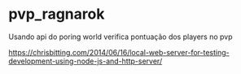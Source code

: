 # pvp_ragnarok
Usando api do poring world verifica pontuação dos players no pvp


https://chrisbitting.com/2014/06/16/local-web-server-for-testing-development-using-node-js-and-http-server/
